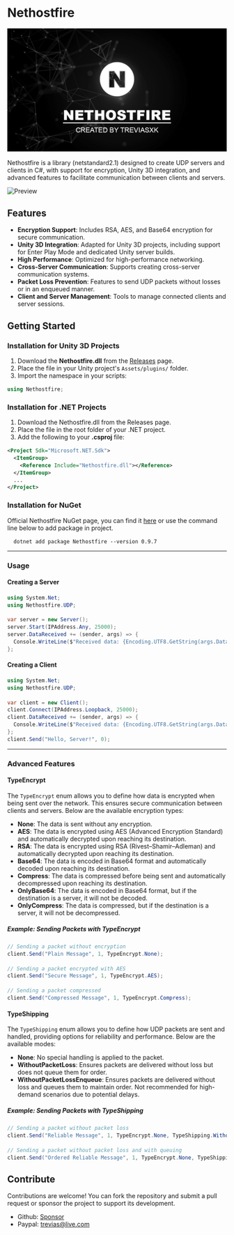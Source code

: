# Nethostfire

![Preview](/Documentation/images/banner.png)

Nethostfire is a library (netstandard2.1) designed to create UDP servers and clients in C#, with support for encryption, Unity 3D integration, and advanced features to facilitate communication between clients and servers.

![Preview](/Documentation/images/preview.gif)

## Features

- **Encryption Support**: Includes RSA, AES, and Base64 encryption for secure communication.
- **Unity 3D Integration**: Adapted for Unity 3D projects, including support for Enter Play Mode and dedicated Unity server builds.
- **High Performance**: Optimized for high-performance networking.
- **Cross-Server Communication**: Supports creating cross-server communication systems.
- **Packet Loss Prevention**: Features to send UDP packets without losses or in an enqueued manner.
- **Client and Server Management**: Tools to manage connected clients and server sessions.

## Getting Started

### Installation for Unity 3D Projects
1. Download the **Nethostfire.dll** from the [Releases](https://github.com/treviasxk/Nethostfire/releases) page.
2. Place the file in your Unity project's `Assets/plugins/` folder.
3. Import the namespace in your scripts:
  ```csharp
  using Nethostfire;
  ```

### Installation for .NET Projects
1. Download the Nethostfire.dll from the Releases page.
2. Place the file in the root folder of your .NET project.
3. Add the following to your **.csproj** file:
```xml
<Project Sdk="Microsoft.NET.Sdk">
  <ItemGroup>
    <Reference Include="Nethostfire.dll"></Reference>
  </ItemGroup>
  ...
</Project>
```

### Installation for NuGet
Official Nethostfire NuGet page, you can find it [here](https://www.nuget.org/packages/Nethostfire/) or use the command line below to add package in project.
```
  dotnet add package Nethostfire --version 0.9.7
```

---

### Usage
#### Creating a Server
  ```csharp
using System.Net;
using Nethostfire.UDP;

var server = new Server();
server.Start(IPAddress.Any, 25000);
server.DataReceived += (sender, args) => {
    Console.WriteLine($"Received data: {Encoding.UTF8.GetString(args.Data)}");
};
  ```

#### Creating a Client
  ```csharp
using System.Net;
using Nethostfire.UDP;

var client = new Client();
client.Connect(IPAddress.Loopback, 25000);
client.DataReceived += (sender, args) => {
    Console.WriteLine($"Received data: {Encoding.UTF8.GetString(args.Data)}");
};
client.Send("Hello, Server!", 0);
  ```
---

### Advanced Features
#### TypeEncrypt
The `TypeEncrypt` enum allows you to define how data is encrypted when being sent over the network. This ensures secure communication between clients and servers. Below are the available encryption types:

- **None**: The data is sent without any encryption.
- **AES**: The data is encrypted using AES (Advanced Encryption Standard) and automatically decrypted upon reaching its destination.
- **RSA**: The data is encrypted using RSA (Rivest–Shamir–Adleman) and automatically decrypted upon reaching its destination.
- **Base64**: The data is encoded in Base64 format and automatically decoded upon reaching its destination.
- **Compress**: The data is compressed before being sent and automatically decompressed upon reaching its destination.
- **OnlyBase64**: The data is encoded in Base64 format, but if the destination is a server, it will not be decoded.
- **OnlyCompress**: The data is compressed, but if the destination is a server, it will not be decompressed.

##### Example: Sending Packets with TypeEncrypt
```csharp
// Sending a packet without encryption
client.Send("Plain Message", 1, TypeEncrypt.None);

// Sending a packet encrypted with AES
client.Send("Secure Message", 1, TypeEncrypt.AES);

// Sending a packet compressed
client.Send("Compressed Message", 1, TypeEncrypt.Compress);
  ```

#### TypeShipping
The `TypeShipping` enum allows you to define how UDP packets are sent and handled, providing options for reliability and performance. Below are the available modes:

- **None**: No special handling is applied to the packet.
- **WithoutPacketLoss**: Ensures packets are delivered without loss but does not queue them for order.
- **WithoutPacketLossEnqueue**: Ensures packets are delivered without loss and queues them to maintain order. Not recommended for high-demand scenarios due to potential delays.

##### Example: Sending Packets with TypeShipping
```csharp
// Sending a packet without packet loss
client.Send("Reliable Message", 1, TypeEncrypt.None, TypeShipping.WithoutPacketLoss);

// Sending a packet without packet loss and with queuing
client.Send("Ordered Reliable Message", 1, TypeEncrypt.None, TypeShipping.WithoutPacketLossEnqueue);
  ```
  
## Contribute
Contributions are welcome! You can fork the repository and submit a pull request or sponsor the project to support its development.
 - Github: [Sponsor](https://github.com/sponsors/treviasxk)
 - Paypal: trevias@live.com
